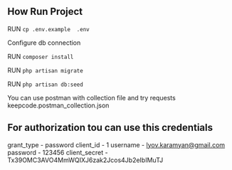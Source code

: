 ## How Run Project 

RUN `cp .env.example  .env`

Configure db connection

RUN `composer install`

RUN `php artisan migrate`

RUN `php artisan db:seed`

You can use postman with collection file and try requests keepcode.postman_collection.json

## For authorization tou can use this credentials

grant_type - password
client_id - 1
username - lyov.karamyan@gmail.com
password - 123456
client_secret - Tx39OMC3AVO4MmWQIXJ6zak2Jcos4Jb2eIbIMuTJ
